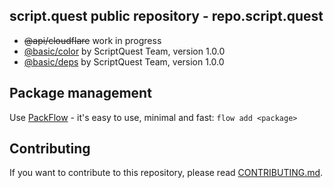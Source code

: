 ## script.quest public repository - repo.script.quest
- ~~@api/cloudflare~~ work in progress
- [@basic/color](https://github.com/ScriptQuest/repo/blob/main/@basic/color.md) by ScriptQuest Team, version 1.0.0
- [@basic/deps](https://github.com/ScriptQuest/repo/blob/main/@basic/deps.md) by ScriptQuest Team, version 1.0.0

## Package management
Use [PackFlow](https://github.com/ScriptQuest/packflow) - it's easy to use, minimal and fast:
```flow add <package>```

## Contributing
If you want to contribute to this repository, please read [CONTRIBUTING.md](https://github.com/ScriptQuest/repo/blob/main/CONTRIBUTING.md).